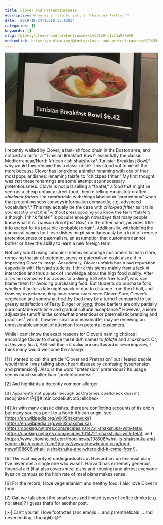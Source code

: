 ```yaml
---
title: Clover and Pretentiousness¹
description: When is a falafel just a “chickpea fritter”?
date: '2019-10-24T15:16:37.020Z'
categories: []
keywords: []
slug: /@tovly/clover-and-pretentiousness%C2%B9-c1c9aa975e99
mediumLink: https://medium.com/@tovly/clover-and-pretentiousness%C2%B9-c1c9aa975e99?source=friends_link&sk=7b3a77476e60e47d42ec8b34d137b88f
---
```


![Ad for “Tunisian Breakfast Bowl” at Clover in the Harvard Science Center](clover.jpg)

I recently walked by Clover, a fast-ish food chain in the Boston area, and noticed an ad for a “Tunisian Breakfast Bowl”: essentially the classic Mediterranean/North African dish shakshuka*. Tunisian Breakfast Bowl,* why would they rename this a classic dish? This stood out to me all the more because Clover has long done a similar renaming with one of their most popular dishes: renaming falafel to “chickpea fritter.” My first thought was that these renamings are some attempt at unnecessary pretentiousness. Clover is not just selling a “falafel,” a food that might be seen as a cheap unfancy street food, they’re selling exquisitely crafted _chickpea fritters._ I’m comfortable with things labeled as “pretentious” when that pretentiousness conveys information compactly, e.g. advanced vocabulary*.* This may actually be the case with _chickpea fritter_ as it tells you exactly what it is² without presupposing you know the term “falafel”; although, I think falafel³ is popular enough nowadays that many people know what it is. _Tunisian Breakfast Bowl,_ on the other hand, provides little info except for its possible (probable) origin⁴. Additionally, withholding the canonical names for these dishes might simultaneously be a kind of reverse pretentiousness or paternalism, an assumption that customers cannot bother or have the ability to learn a new foreign term.

Not only would using canonical names encourage customers to learn more, removing that air of pretentiousness or paternalism could also aid in improving Clover’s image. Anecdotally, Clover unfairly has a bad reputation especially with Harvard students. I think this stems mainly from a lack of interaction and thus a lack of knowledge about the high food quality. After all, when someone has access to a dining hall with free food⁵, who can blame them for avoiding purchasing food. But students do purchase food, whether it be for a late night snack or due to distance from the d-hall, and from my experience, they have some aversion to Clover. Sure, Clover’s vegetarian and somewhat healthy food may be a turnoff compared to the greasy satisfaction of Tasty Burger or [Kong](http://www.hongkongharvard.com/); those barriers are only partially surmountable with time and gradual cultural acceptance.⁶ However, a more adjustable turnoff is the somewhat pretentious or paternalistic branding and practices⁷ which, however small and reasonable, may be receiving an unreasonable amount of attention from potential customers.

While I can’t know the exact reasons for Clover’s naming choices I encourage Clover to change these dish names to _falafel_ and _shakshuka_. Or, at the very least, A/B test them: if sales are unaffected or even improve, I think many would welcome the change.

\[1\] I wanted to call this article “Clover and Pretension” but I feared people would think I was talking about heart disease by confusing hypertension and pretension😬. Also, is the word “pretension” pretentious? It’s usage seems much smaller than “pretentiousness.”

\[2\] And highlights a decently common allergen.

\[3\] Apparently not popular enough as Chrome’s spellcheck doesn’t recognize it 😢🧆🥙#inUnicodeButNotSpellcheck.

\[4\] As with many classic dishes, there are conflicting accounts of its origin but many sources point to a North African origin, see [https://en.wikipedia.org/wiki/Shakshouka](https://en.wikipedia.org/wiki/Shakshouka), [https://cooking.nytimes.com/recipes/1014721-shakshuka-with-feta](https://cooking.nytimes.com/recipes/1014721-shakshuka-with-feta), and [https://www.chowhound.com/food-news/198606/what-is-shakshuka-and-where-did-it-come-from/](https://www.chowhound.com/food-news/198606/what-is-shakshuka-and-where-did-it-come-from/).

\[5\] The vast majority of undergraduates at Harvard are on the meal plan; I’ve never met a single one who wasn’t. Harvard has extremely generous financial aid (that also covers meal plans and housing) and almost everyone lives on campus so the high rate of meal plans makes sense.

\[6\] For the record, I love vegetarianism and healthy food. I also love Clover’s food.

\[7\] Can we talk about the small sizes and limited types of coffee drinks (e.g. no lattes)? I guess that’s for another post.

\[∞\] Can’t you tell I love footnotes (and emojis … and parentheticals … and never ending a thought) 😅?
